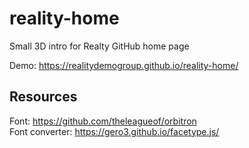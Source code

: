 # reality-home
Small 3D intro for Realty GitHub home page

Demo: https://realitydemogroup.github.io/reality-home/

## Resources
Font: https://github.com/theleagueof/orbitron  
Font converter: https://gero3.github.io/facetype.js/